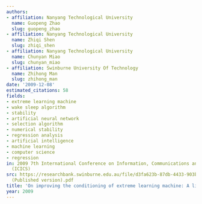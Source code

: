 ```yaml
---
authors:
- affiliation: Nanyang Technological University
  name: Guopeng Zhao
  slug: guopeng_zhao
- affiliation: Nanyang Technological University
  name: Zhiqi Shen
  slug: zhiqi_shen
- affiliation: Nanyang Technological University
  name: Chunyan Miao
  slug: chunyan_miao
- affiliation: Swinburne University Of Technology
  name: Zhihong Man
  slug: zhihong_man
date: '2009-12-08'
estimated_citations: 58
fields:
- extreme learning machine
- wake sleep algorithm
- stability
- artificial neural network
- selection algorithm
- numerical stability
- regression analysis
- artificial intelligence
- machine learning
- computer science
- regression
in: 2009 7th International Conference on Information, Communications and Signal Processing
  (ICICS)
src: https://researchbank.swinburne.edu.au/file/d3fa623b-87db-4433-903b-dff423dd4701/1/PDF
  (Published version).pdf
title: 'On improving the conditioning of extreme learning machine: A linear case'
year: 2009
---
```

